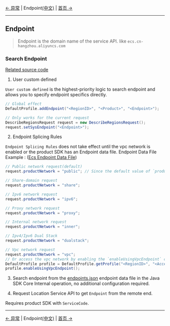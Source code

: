 [← 异常](9-Exception-EN.md) | Endpoint[(中文)](10-Endpoint-CN.md) | [首页 →](../README.md)
***

## Endpoint

> Endpoint is the domain name of the service API. like `ecs.cn-hangzhou.aliyuncs.com`

### Search Endpoint

[Related source code](../aliyun-java-sdk-core/src/main/java/com/aliyuncs/endpoint/DefaultEndpointResolver.java)

1. User custom defined

`User custom defined` is the highest-priority logic to search endpoint and allows you to specify endpoint specifics directly.

```java
// Global effect
DefaultProfile.addEndpoint("<RegionID>", "<Product>", "<Endpoint>");

// Only works for the current request
DescribeRegionsRequest request = new DescribeRegionsRequest();
request.setSysEndpoint("<Endpoint>");
```

2. Endpoint Splicing Rules

`Endpoint Splicing Rules` does not take effect until the vpc network is enabled or the product SDK has an Endpoint data file.
Endpoint Data File Example : ([Ecs Endpoint Data File](../aliyun-java-sdk-ecs/src/main/java/com/aliyuncs/ecs/Endpoint.java))

```java
// Public network request(default)
request.productNetwork = "public"; // Since the default value of `productNetwork` is `public`, there is no need to configure `productNetwork` by default.

// Share-domain request
request.productNetwork = "share";

// Ipv6 network request
request.productNetwork = "ipv6";

// Proxy network request
request.productNetwork = "proxy";

// Internal network request
request.productNetwork = "inner";

// Ipv4/Ipv6 Dual Stack
request.productNetwork = "dualstack";

// Vpc network request
request.productNetwork = "vpc";
// Or access the vpc network by enabling the `enableUsingVpcEndpoint` configuration
DefaultProfile profile = DefaultProfile.getProfile("<RegionID>", "<AccessKeyId>", "<AccessKeySecret>");
profile.enableUsingVpcEndpoint();
```

3. Search endpoint from the [endpoints.json](../aliyun-java-sdk-core/src/main/resources/endpoints.json) endpoint data file in the Java SDK Core
Internal operation, no additional configuration required.

4. Request Location Service API to get `Endpoint` from the remote end.

Requires product SDK with `ServiceCode`.

***
[← 异常](9-Exception-EN.md) | Endpoint[(中文)](10-Endpoint-CN.md) | [首页 →](../README.md)
